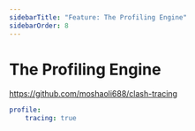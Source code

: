 ```yaml
---
sidebarTitle: "Feature: The Profiling Engine"
sidebarOrder: 8
---
```


# The Profiling Engine

https://github.com/moshaoli688/clash-tracing

```yaml
profile:
    tracing: true
```
